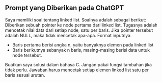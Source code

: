 ## Prompt yang Diberikan pada ChatGPT  
Saya memiliki soal tentang linked list. Soalnya adalah sebagai berikut:
Diberikan sebuah pointer ke node pertama dari linked list. Tugasnya adalah mencetak nilai data dari setiap node, satu per baris. Jika pointer tersebut adalah NULL, maka tidak mencetak apa-apa.
Format inputnya:
* Baris pertama berisi angka n, yaitu banyaknya elemen pada linked list
* Baris berikutnya sebanyak n baris, masing-masing berisi data untuk node tersebut.

Buatkan saya solusi dalam bahasa C. Jangan pakai fungsi tambahan jika tidak perlu. Jawaban harus mencetak setiap elemen linked list satu per baris sesuai urutan.
